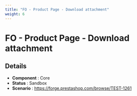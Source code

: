 ```yaml
---
title: "FO - Product Page - Download attachment"
weight: 6
---
```


# FO - Product Page - Download attachment
## Details
* **Component** : Core
* **Status** : Sandbox
* **Scenario** : https://forge.prestashop.com/browse/TEST-1261

